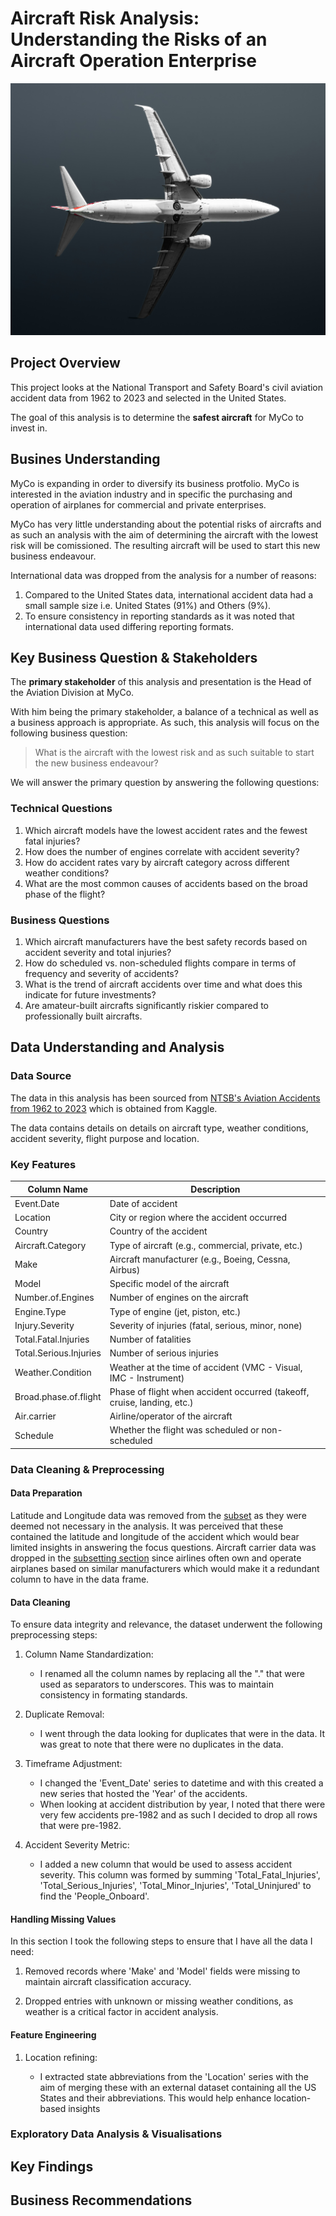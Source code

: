 # Aircraft Risk Analysis: Understanding the Risks of an Aircraft Operation Enterprise 
![Aircraft Bottom Image](images/aircraft_bottom_in_air.jpg)
## Project Overview
This project looks at the National Transport and Safety Board's civil aviation accident data from 1962 to 2023 and selected in the United States.

The goal of this analysis is to determine the **safest aircraft** for MyCo to invest in.

## Busines Understanding
MyCo is expanding in order to diversify its business protfolio. MyCo is interested in the aviation industry and in specific the purchasing and operation of airplanes for commercial and private enterprises. 

MyCo has very little understanding about the potential risks of aircrafts and as such an analysis with the aim of determining the aircraft with the lowest risk will be comissioned. The resulting aircraft will be used to start this new business endeavour.

International data was dropped from the analysis for a number of reasons:

1. Compared to the United States data, international accident data had a small sample size i.e. United States (91%) and Others (9%).
2. To ensure consistency in reporting standards as it was noted that international data used differing reporting formats.

## Key Business Question & Stakeholders
The **primary stakeholder** of this analysis and presentation is the Head of the Aviation Division at MyCo. 

With him being the primary stakeholder, a balance of a technical as well as a business approach is appropriate. As such, this analysis will focus on the following business question:

> What is the aircraft with the lowest risk and as such suitable to start the new business endeavour?

We will answer the primary question by answering the following questions:

### Technical Questions
1. Which aircraft models have the lowest accident rates and the fewest fatal injuries? 
2. How does the number of engines correlate with accident severity?
3. How do accident rates vary by aircraft category across different weather conditions?
4. What are the most common causes of accidents based on the broad phase of the flight? 
    
### Business Questions
1. Which aircraft manufacturers have the best safety records based on accident severity and total injuries?
2. How do scheduled vs. non-scheduled flights compare in terms of frequency and severity of accidents?
3. What is the trend of aircraft accidents over time and what does this indicate for future investments?
4. Are amateur-built aircrafts significantly riskier compared to professionally built aircrafts.

## Data Understanding and Analysis
### Data Source
The data in this analysis has been sourced from [NTSB's Aviation Accidents from 1962 to 2023]('https://www.kaggle.com/datasets/khsamaha/aviation-accident-database-synopses/data?select=USState_Codes.csv') which is obtained from Kaggle.

The data contains details on details on aircraft type, weather conditions, accident severity, flight purpose and location.

### Key Features
| Column Name              | Description |
|--------------------------|------------|
| Event.Date            | Date of accident |
| Location            | City or region where the accident occurred |
| Country               | Country of the accident |
| Aircraft.Category     | Type of aircraft (e.g., commercial, private, etc.) |
| Make                  | Aircraft manufacturer (e.g., Boeing, Cessna, Airbus) |
| Model                 | Specific model of the aircraft |
| Number.of.Engines     | Number of engines on the aircraft |
| Engine.Type           | Type of engine (jet, piston, etc.) |
| Injury.Severity       | Severity of injuries (fatal, serious, minor, none) |
| Total.Fatal.Injuries  | Number of fatalities |
| Total.Serious.Injuries| Number of serious injuries |
| Weather.Condition     | Weather at the time of accident (VMC - Visual, IMC - Instrument) |
| Broad.phase.of.flight | Phase of flight when accident occurred (takeoff, cruise, landing, etc.) |
| Air.carrier           | Airline/operator of the aircraft |
| Schedule              | Whether the flight was scheduled or non-scheduled |

### Data Cleaning & Preprocessing
#### Data Preparation
Latitude and Longitude data was removed from the [subset]('notebooks/01_data_exploration.ipynb) as they were deemed not necessary in the analysis. It was perceived that these contained the latitude and longitude of the accident which would bear limited insights in answering the focus questions.
Aircraft carrier data was dropped in the [subsetting section]('notebooks/01_data_exploration.ipynb) since airlines often own and operate airplanes based on similar manufacturers which would make it a redundant column to have in the data frame.

#### Data Cleaning
To ensure data integrity and relevance, the dataset underwent the following preprocessing steps:

1. Column Name Standardization: 
    
    - I renamed all the column names by replacing all the "." that were used as separators to underscores. This was to maintain consistency in formating standards.

2. Duplicate Removal: 

    - I went through the data looking for duplicates that were in the data. It was great to note that there were no duplicates in the data.

3. Timeframe Adjustment: 
    - I changed the 'Event_Date' series to datetime and with this created a new series that hosted the 'Year' of the accidents.
    - When looking at accident distribution by year, I noted that there were very few accidents pre-1982 and as such I decided to drop all rows that were pre-1982.

4. Accident Severity Metric: 
    - I added a new column that would be used to assess accident severity. This column was formed by summing 'Total_Fatal_Injuries', 'Total_Serious_Injuries', 'Total_Minor_Injuries', 'Total_Uninjured' to find the 'People_Onboard'.

#### Handling Missing Values
In this section I took the following steps to ensure that I have all the data I need:

1. Removed records where 'Make' and 'Model' fields were missing to maintain aircraft classification accuracy.

2. Dropped entries with unknown or missing weather conditions, as weather is a critical factor in accident analysis.

#### Feature Engineering
1. Location refining:

    - I extracted state abbreviations from the 'Location' series with the aim of merging these with an external dataset containing all the US States and their abbreviations. This would help enhance location-based insights

### Exploratory Data Analysis & Visualisations

## Key Findings

## Business Recommendations